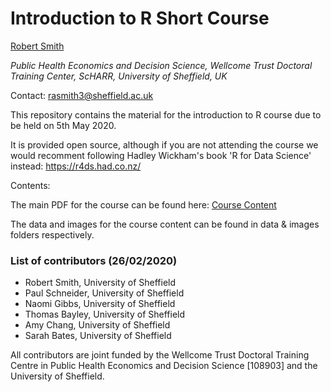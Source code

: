 # Introduction to R Short Course

[Robert Smith](https://www.linkedin.com/in/robert-smith-53b28438)

*Public Health Economics and Decision Science, Wellcome Trust Doctoral Training Center, ScHARR, University of Sheffield, UK*

Contact:   rasmith3@sheffield.ac.uk

This repository contains the material for the introduction to R course due to be held on 5th May 2020.

It is provided open source, although if you are not attending the course we would recomment following Hadley Wickham's book 'R for Data Science' instead: https://r4ds.had.co.nz/

Contents:

The main PDF for the course can be found here: [Course Content](https://github.com/RobertASmith/Intro_to_R/blob/master/Course_1_-_Intro_to_R_MASTER.pdf)

The data and images for the course content can be found in data & images folders respectively.

### List of contributors (26/02/2020)
- Robert Smith, University of Sheffield
- Paul Schneider, University of Sheffield
- Naomi Gibbs, University of Sheffield
- Thomas Bayley, University of Sheffield
- Amy Chang, University of Sheffield
- Sarah Bates, University of Sheffield

All contributors are joint funded by the Wellcome Trust Doctoral Training Centre in Public Health Economics and Decision Science [108903] and the University of Sheffield.
